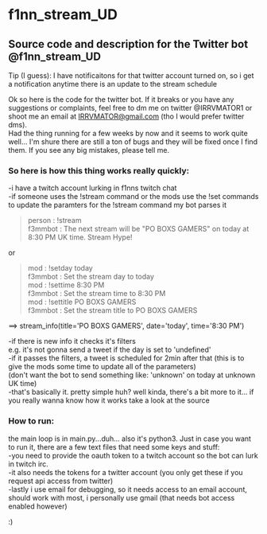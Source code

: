 # f1nn_stream_UD  
## Source code and description for the Twitter bot @f1nn_stream_UD  
Tip (I guess): I have notificaitons for that twitter account turned on, so i get a notification anytime there is an update to the stream schedule  

Ok so here is the code for the twitter bot. If it breaks or you have any suggestions or complaints, feel free to dm me on twitter @IRRVMATOR1 or shoot me an email at IRRVMATOR@gmail.com (tho I would prefer twitter dms).  
Had the thing running for a few weeks by now and it seems to work quite well... I'm shure there are still a ton of bugs and they will be fixed once I find them. If you see any big mistakes, please tell me.  


### So here is how this thing works really quickly:  
-i have a twitch account lurking in f1nns twitch chat  
-if someone uses the !stream command or the mods use the !set commands to update the paramters for the !stream command my bot parses it  

 
> person  : !stream  
> f3mmbot : The next stream will be "PO BOXS GAMERS" on today at 8:30 PM UK time. Stream Hype!  
  
 or  
  
> mod     : !setday today  
> f3mmbot : Set the stream day to today  
> mod     : !settime 8:30 PM  
> f3mmbot : Set the stream time to 8:30 PM  
> mod     : !settitle PO BOXS GAMERS  
> f3mmbot : Set the stream title to PO BOXS GAMERS  
 
 ==> stream_info(title='PO BOXS GAMERS', date='today', time='8:30 PM')  

-if there is new info it checks it's filters  
   e.g. it's not gonna send a tweet if the day is set to 'undefined'  
-if it passes the filters, a tweet is scheduled for 2min after that (this is to give the mods some time to update all of the parameters)  
   (don't want the bot to send something like: 'unknown' on today at unknown UK time)  
-that's basically it. pretty simple huh? well kinda, there's a bit more to it... if you really wanna know how it works take a look at the source  


### How to run:  
the main loop is in main.py...duh... also it's python3. Just in case you want to run it, there are a few text files that need some keys and stuff:   
-you need to provide the oauth token to a twitch account so the bot can lurk in twitch irc.  
-it also needs the tokens for a twitter account (you only get these if you request api access from twitter)  
-lastly i use email for debugging, so it needs access to an email account, should work with most, i personally use gmail (that needs bot access enabled however)  

:)  
